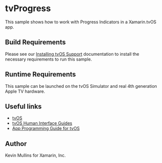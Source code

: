 tvProgress
==============

This sample shows how to work with Progress Indicators in a Xamarin.tvOS app.

Build Requirements
------------------

Please see our [Installing tvOS Support](/guides/ios/tvos/getting-started/installation/) documentation to install the necessary requirements to run this sample.

Runtime Requirements
------------------

This sample can be launched on the tvOS Simulator and real 4th generation Apple TV hardware.

Useful links
-------------

* [tvOS](https://developer.apple.com/tvos/)
* [tvOS Human Interface Guides](https://developer.apple.com/tvos/human-interface-guidelines/)
* [App Programming Guide for tvOS](https://developer.apple.com/library/prerelease/tvos/documentation/General/Conceptual/AppleTV_PG/)

Author
------

Kevin Mullins for Xamarin, Inc.


